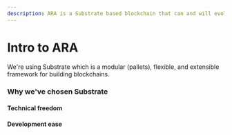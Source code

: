 ```yaml
---
description: ARA is a Substrate based blockchain that can and will evolve over time.
---
```


# Intro to ARA

We're using Substrate which is a modular (pallets), flexible, and extensible framework for building blockchains.

### Why we've chosen Substrate

#### Technical freedom

#### Development ease
